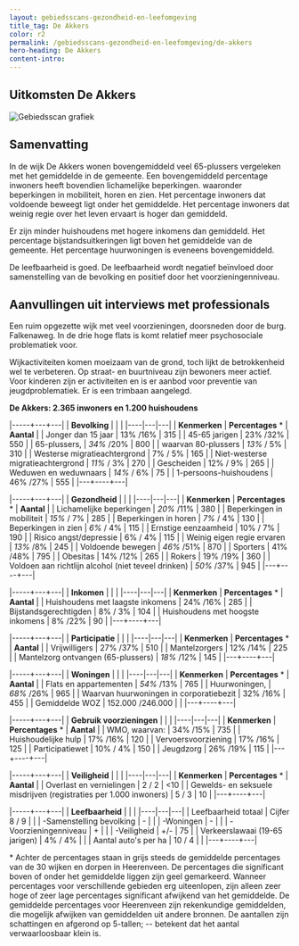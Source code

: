 ```yaml
---
layout: gebiedsscans-gezondheid-en-leefomgeving
title_tag: De Akkers
color: r2
permalink: /gebiedsscans-gezondheid-en-leefomgeving/de-akkers
hero-heading: De Akkers
content-intro:
---
```

## Uitkomsten De Akkers

![Gebiedsscan grafiek](/uploads/Grafieken_Gebiedsscans_Wijken-09.png)

## Samenvatting

In de wijk De Akkers wonen bovengemiddeld veel  65-plussers vergeleken met het gemiddelde in de gemeente. Een bovengemiddeld percentage inwoners heeft bovendien lichamelijke beperkingen. waaronder beperkingen in mobiliteit, horen en zien.  Het percentage inwoners dat voldoende beweegt ligt onder het gemiddelde. Het percentage inwoners dat weinig regie over het leven ervaart is hoger dan gemiddeld.

Er zijn minder huishoudens met hogere inkomens dan gemiddeld. Het percentage bijstandsuitkeringen ligt boven het gemiddelde van de gemeente. Het percentage huurwoningen is eveneens bovengemiddeld.

De leefbaarheid is goed. De leefbaarheid wordt negatief beïnvloed door samenstelling  van de bevolking en positief door het voorzieningenniveau.

## Aanvullingen uit interviews met professionals

Een ruim opgezette wijk met veel voorzieningen, doorsneden door de burg. Falkenaweg. In de drie hoge flats is komt relatief meer psychosociale problematiek voor.

Wijkactiviteiten komen moeizaam van de grond, toch lijkt de betrokkenheid wel te verbeteren. Op straat- en buurtniveau zijn bewoners meer actief. Voor kinderen zijn er activiteiten en is er aanbod voor preventie van jeugdproblematiek. Er is een trimbaan aangelegd.

**De Akkers: 2.365 inwoners en 1.200 huishoudens**

|-----+---+---|
|  **Bevolking**  |  |    |
|----|---|---|
| **Kenmerken**                                       | **Percentages** * | **Aantal** |
| Jonger dan 15 jaar                                  | 13% /16%          | 315    |
| 45-65 jarigen                                       | 23% /32%          |  550   |
| 65-plussers,                                        |  _34%_ /20%       |  800   |
| waarvan 80-plussers                                 | _13%_ / 5%        |  310   |
| Westerse migratieachtergrond                        |  7% / 5%          |  165   |
| Niet-westerse migratieachtergrond                   | _11%_ / 3%        | 270   |
| Gescheiden                                          | 12% / 9%          |  265   |
| Weduwen en weduwnaars                               | _14%_ / 6%        |  75   |
| 1-persoons-huishoudens                              |  46% /27%         |  555   |
|---+----+---|

|-----+---+---|
| **Gezondheid** |     |     |
|----|---|---|
| **Kenmerken** | **Percentages** * | **Aantal** |
| Lichamelijke beperkingen                            |  _20%_ /11%   |  380   |
| Beperkingen in mobiliteit                           |  _15%_ / 7%   |  285   |
| Beperkingen in horen                                | _7%_ / 4%     |  130   |
| Beperkingen in zien                                 |  _6%_ / 4%    |  115   |
| Ernstige eenzaamheid                                |  10% / 7%     |  190   |
| Risico angst/depressie                              |  6% / 4%      |  115   |
| Weinig eigen regie ervaren                          | _13%_ /8%     |   245  |
| Voldoende bewegen                                   |  _46%_ /51%   |  870   |
| Sporters                                            |   41% /48%    |  795   |
| Obesitas                                            |  14% /12%     |  265   |
| Rokers                                              |  19% /19%     |   360  |
| Voldoen aan richtlijn alcohol (niet teveel drinken) | _50%_ /37%    | 945    |
|---+----+---|

|-----+---+---|
| **Inkomen** |     |     |
|----|---|---|
| **Kenmerken**                                       | **Percentages** * | **Aantal** |
| Huishoudens met laagste inkomens                    |  24% /16%         |   285      |
| Bijstandsgerechtigden                               |  8% / 3%          |  104       |
| Huishoudens met hoogste inkomens                    |  8% /22%          |     90     |
|---+----+---|

|-----+---+---|
| **Participatie** |     |     |
|----|---|---|
| **Kenmerken**                                       | **Percentages** * | **Aantal** |
| Vrijwilligers                                       | 27% /37%          |   510      |
| Mantelzorgers                                       |     12%  /14%     |   225      |
| Mantelzorg ontvangen (65-plussers)                  | _18%_ /12%        |   145      |
|---+----+---|

|-----+---+---|
| **Woningen** |     |     |
|----|---|---|
| **Kenmerken** | **Percentages** * | **Aantal** |
| Flats en appartementen                              |   _54%_ /13%          |      765       |
| Huurwoningen,                                       |    _68%_ /26%         |      965       |
| Waarvan huurwoningen in corporatiebezit             |    32% /16%           |      455       |
| Gemiddelde WOZ                                      |   152.000 /246.000    |                |
|---+----+---|

|-----+---+---|
| **Gebruik voorzieningen** |     |     |
|----|---|---|
| **Kenmerken** | **Percentages** * | **Aantal** |
| WMO, waarvan:                                       |    34% /15%     |       735       |
| Huishoudelijke hulp                                 |    17% /16%     |      120        |
| Vervoersvoorziening                                 |    17% /16%     |        125      |
| Participatiewet                                     |    10% / 4%     |       150       |
| Jeugdzorg                                           |    26% /19%     |      115        |
|---+----+---|

|-----+---+---|
| **Veiligheid** |     |     |
|----|---|---|
| **Kenmerken** | **Percentages** * | **Aantal** |
| Overlast en vernielingen                                           |    2 / 2    |       <10              |
| Gewelds- en seksuele misdrijven (registraties per 1.000 inwoners)  |    5 / 3    |       10              |
|---+----+---|

|-----+---+---|
| **Leefbaarheid** |     |     |
|----|---|---|
| Leefbaarheid totaal                                |  Cijfer 8 / 9 |                     |
| -Samenstelling bevolking                           |  -            |                     |
| -Woningen                                          |  -            |                     |
| -Voorzieningenniveau                               |  +            |                     |
| -Veiligheid                                        |  +/-          |           75        |
| Verkeerslawaai (19-65 jarigen)                     |  4% / 4%      |                     |
| Aantal auto's per ha                               |  10 / 4       |                     |
|---+----+---|

\* Achter de percentages staan in grijs steeds de gemiddelde percentages van de 30 wijken en dorpen in Heerenveen. De percentages die significant boven of onder het gemiddelde liggen zijn geel gemarkeerd. Wanneer percentages voor verschillende gebieden erg uiteenlopen, zijn alleen zeer hoge of zeer lage percentages significant afwijkend van het gemiddelde. De gemiddelde percentages voor Heerenveen zijn rekenkundige gemiddelden, die mogelijk afwijken van gemiddelden uit andere bronnen. De aantallen zijn schattingen en afgerond op 5-tallen; -- betekent dat het aantal verwaarloosbaar klein is.

